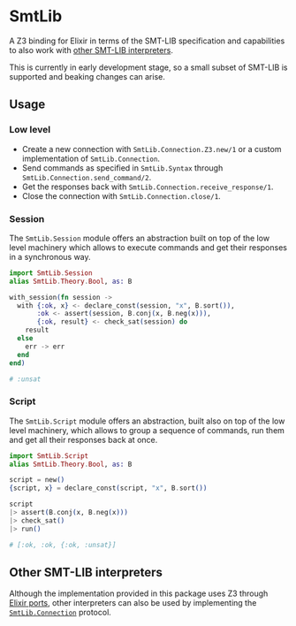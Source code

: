 # SmtLib

A Z3 binding for Elixir in terms of the SMT-LIB specification
and capabilities to also work with 
[other SMT-LIB interpreters](#other-smt-lib-interpreters).

This is currently in early development stage, so a small subset of 
SMT-LIB is supported and beaking changes can arise.

## Usage 

### Low level

- Create a new connection with `SmtLib.Connection.Z3.new/1` or 
a custom implementation of `SmtLib.Connection`.
- Send commands as specified in `SmtLib.Syntax` through 
`SmtLib.Connection.send_command/2`.
- Get the responses back with `SmtLib.Connection.receive_response/1`.
- Close the connection with `SmtLib.Connection.close/1`.

### Session

The `SmtLib.Session` module offers an abstraction built on top 
of the low level machinery which allows to execute commands and 
get their responses in a synchronous way.

```elixir
import SmtLib.Session
alias SmtLib.Theory.Bool, as: B

with_session(fn session ->
  with {:ok, x} <- declare_const(session, "x", B.sort()),
       :ok <- assert(session, B.conj(x, B.neg(x))),
       {:ok, result} <- check_sat(session) do
    result
  else
    err -> err
  end
end)

# :unsat
```

### Script

The `SmtLib.Script` module offers an abstraction, built also on 
top of the low level machinery, which allows to group a sequence 
of commands, run them and get all their responses back at once.

```elixir
import SmtLib.Script
alias SmtLib.Theory.Bool, as: B

script = new()
{script, x} = declare_const(script, "x", B.sort())

script
|> assert(B.conj(x, B.neg(x)))
|> check_sat()
|> run()

# [:ok, :ok, {:ok, :unsat}]
```

## Other SMT-LIB interpreters

Although the implementation provided in this package uses Z3 through  
[Elixir ports](https://hexdocs.pm/elixir/Port.html), 
other interpreters can also be used by implementing the 
[`SmtLib.Connection`](./lib/smt_lib/connection.ex) protocol.
